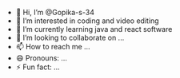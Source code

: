 - 👋 Hi, I’m @Gopika-s-34
- 👀 I’m interested in coding and video editing
- 🌱 I’m currently learning java and react software
- 💞️ I’m looking to collaborate on ...
- 📫 How to reach me ...
- 😄 Pronouns: ...
- ⚡ Fun fact: ...

<!---
Gopika-s-34/Gopika-s-34 is a ✨ special ✨ repository because its `README.md` (this file) appears on your GitHub profile.
You can click the Preview link to take a look at your changes.
--->
